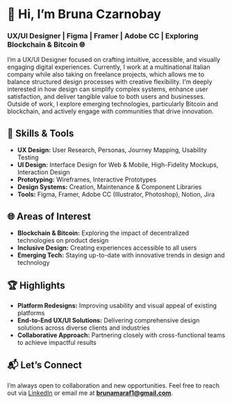 # 👋 Hi, I’m Bruna Czarnobay

### UX/UI Designer | Figma | Framer | Adobe CC | Exploring Blockchain & Bitcoin 🌐

I’m a UX/UI Designer focused on crafting intuitive, accessible, and visually engaging digital experiences. Currently, I work at a multinational Italian company while also taking on freelance projects, which allows me to balance structured design processes with creative flexibility. I’m deeply interested in how design can simplify complex systems, enhance user satisfaction, and deliver tangible value to both users and businesses. Outside of work, I explore emerging technologies, particularly Bitcoin and blockchain, and actively engage with communities that drive innovation.

## 💼 Skills & Tools
- **UX Design:** User Research, Personas, Journey Mapping, Usability Testing  
- **UI Design:** Interface Design for Web & Mobile, High-Fidelity Mockups, Interaction Design  
- **Prototyping:** Wireframes, Interactive Prototypes  
- **Design Systems:** Creation, Maintenance & Component Libraries  
- **Tools:** Figma, Framer, Adobe CC (Illustrator, Photoshop), Notion, Jira  

## 🌐 Areas of Interest
- **Blockchain & Bitcoin:** Exploring the impact of decentralized technologies on product design  
- **Inclusive Design:** Creating experiences accessible to all users  
- **Emerging Tech:** Staying up-to-date with innovative trends in design and technology

## 🏆 Highlights
- **Platform Redesigns:** Improving usability and visual appeal of existing platforms  
- **End-to-End UX/UI Solutions:** Delivering comprehensive design solutions across diverse clients and industries  
- **Collaborative Approach:** Partnering closely with cross-functional teams to achieve impactful results

## 📬 Let’s Connect
I’m always open to collaboration and new opportunities. Feel free to reach out via [LinkedIn](https://www.linkedin.com/in/brunaczarnobay) or email me at **brunamaraf1@gmail.com**.
